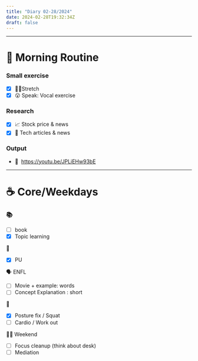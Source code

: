 ```yaml
---
title: "Diary 02-28/2024"  
date: 2024-02-28T19:32:34Z
draft: false
---
```



---

# 🍳 Morning Routine

### Small exercise

- [x]  🧎‍♀️Stretch
- [x]  😮 Speak: Vocal exercise

### Research

- [x]  📈 Stock price & news
- [x]  👾 Tech articles & news

### Output

- 🎥  https://youtu.be/JPLiEHw93bE

---

# ☕ Core/Weekdays

### 📚

- [ ]  book
- [x]  Topic learning

👑

- [x]  PU

🗣️ ENFL

- [ ]  Movie + example: words
- [ ]  Concept Explanation : short

💪

- [x]  Posture fix / Squat
- [ ]  Cardio / Work out

🧘‍♀️ Weekend

- [ ]  Focus cleanup (think about desk)
- [ ]  Mediation